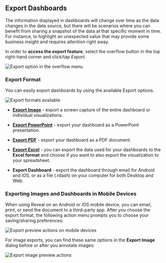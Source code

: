 ## Export Dashboards

The information displayed in dashboards will change over time as the
data changes in the data source, but there will be scenarios where you
can benefit from sharing a snapshot of the data at that specific moment
in time. For instance, to highlight an unexpected value that may provide
some business insight and requires attention right away.

In order to **access the export feature**, select the overflow button in
the top right-hand corner and click/tap *Export*.

<img src="images/export-dashboards-menu.png" alt="Export option in the overflow menu" class="responsive-img"/>

### Export Format

You can easily export dashboards by using the available Export options.

<img src="images/export-formats.png" alt="Export formats available" class="responsive-img"/>

  - [**Export Image**](export-as-images.md) - export a screen capture of the entire
    dashboard or individual visualizations.

  - [**Export PowerPoint**](export-as-powerpoint-presentation.md) - export your
    dashboard as a PowerPoint presentation.

  - [**Export PDF**](export-as-pdf-document.md) - export your dashboard as a PDF
    document.

  - [**Export Excel**](export-as-excel-data-format.md) - you can export the data used for your dashboards to the **Excel format** and choose if you want to also export the visualization to your spreadsheet.

  - **Export Dashboard** - export the dashboard through email for Android and iOS, or as a file (.rdash) on your computer for both Desktop and Web.

<a name='mobile-devices'></a>
### Exporting Images and Dashboards in Mobile Devices

When using Reveal on an Android or iOS mobile device, you can email,
print, or send the document to a third-party app. After you choose the
export format, the following action menu prompts you to choose your
saving/sharing preferences:

<img src="images/export-preview-actions.png" alt="Export preview actions on mobile devices" class="responsive-img"/>

For image exports, you can find these same options in the **Export
Image** dialog before or after you annotate images:

<img src="images/export-image-preview-actions.png" alt="Export image preview actions" class="responsive-img"/>
